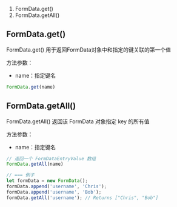 
1. FormData.get()
2. FormData.getAll()

## FormData.get()
FormData.get() 用于返回FormData对象中和指定的键关联的第一个值

方法参数：
* name：指定键名
```js
FormData.get(name)
```

## FormData.getAll()
FormData.getAll() 返回该 FormData 对象指定 key 的所有值

方法参数：
* name：指定键名
```js
// 返回一个 FormDataEntryValue 数组
FormData.getAll(name)

// === 例子
let formData = new FormData();
formData.append('username', 'Chris');
formData.append('username', 'Bob');
formData.getAll('username'); // Returns ["Chris", "Bob"]
```